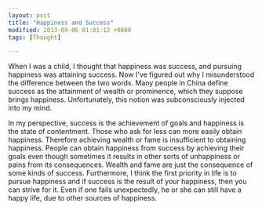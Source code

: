 ```yaml
---
layout: post
title: "Happiness and Success"
modified: 2013-09-06 01:01:12 +0800
tags: [Thought]

---
```


When I was a child, I thought that happiness was success, and pursuing happiness was attaining success. Now I've figured out why I misunderstood the difference between the two words. Many people in China define success as the attainment of wealth or prominence, which they suppose brings happiness. Unfortunately, this notion was subconsciously injected into my mind. 

In my perspective, success is the achievement of goals and happiness is the state of contentment. Those who ask for less can more easily obtain happiness. Therefore achieving wealth or fame is insufficient to obtaining happiness. People can obtain happiness from success by achieving their goals even though sometimes it results in other sorts of unhappiness or pains from its consequences. Wealth and fame are just the consequence of some kinds of success. Furthermore, I think the first priority in life is to pursue happiness and if success is the result of your happiness, then you can strive for it. Even if one fails unexpectedly, he or she can still have a happy life, due to other sources of happiness. 